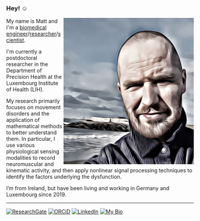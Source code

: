 ### Hey! ☺️

<img align="right" src="https://github.com/MattWillFlood/MattWillFlood/blob/195f856710176bebaf2ab0bfa173566711d2a926/ME.jpg" width="350"/>

My name is Matt and I'm a [biomedical engineer](https://mattwillflood.github.io/Bio/)/[researcher](https://orcid.org/0000-0002-5674-424X)/[scientist](https://researchluxembourg.lu/2021/10/15/in-conversation-with-our-young-researchers-dr-matthew-flood/).

I'm currently a postdoctoral researcher in the Department of Precision Health at the Luxembourg Institute of Health (LIH).


My research primarily focuses on movement disorders and the application of  mathematical methods to better understand them. In particular, I use various physiological sensing modalities to record neuromuscular and kinematic activity, and then apply nonlinear signal processing techniques to identify the factors underlying the dysfunction.

I’m from Ireland, but have been living and working in Germany and Luxembourg since 2019.

<!-- Find out more about me [here](https://mattwillflood.github.io/Bio/). -->

-------------------------------------------------------------------------------------------

[![ResearchGate](https://img.shields.io/badge/Research_Gate-00CCBB.svg?&style=for-the-badge&logo=ResearchGate&logoColor=white)](https://www.researchgate.net/profile/Matthew-Flood-3)
[![ORCiD](https://img.shields.io/badge/orcid-logo.svg?&logo=ORCiD&style=for-the-badge&logoColor=white)](https://orcid.org/0000-0002-5674-424X)
[![LinkedIn](https://img.shields.io/badge/LinkedIn-0077B5?style=for-the-badge&logo=linkedin&logoColor=white)](https://www.linkedin.com/in/drmatthewflood/)
[![My Bio](https://img.shields.io/badge/My%20Bio-white?&logo=git&color=critical&style=for-the-badge&logoColor=white)](https://mattwillflood.github.io/Bio/)




<!--
**MattWillFlood/MattWillFlood** is a ✨ _special_ ✨ repository because its `README.md` (this file) appears on your GitHub profile.

Here are some ideas to get you started:

- 🔭 I’m currently working on ...
- 🌱 I’m currently learning ...
- 👯 I’m looking to collaborate on ...
- 🤔 I’m looking for help with ...
- 💬 Ask me about ...
- 📫 How to reach me: ...
- 😄 Pronouns: ...
- ⚡ Fun fact: ...
-->
